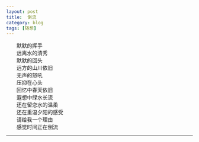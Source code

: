 ```yaml
---
layout: post  
title:  倒流  
category: blog  
tags: [随想]  
---
```

&emsp;&emsp;默默的挥手  
&emsp;&emsp;远离水的清秀   
&emsp;&emsp;默默的回头  
&emsp;&emsp;远方的山川依旧  
&emsp;&emsp;无声的怒吼  
&emsp;&emsp;压抑在心头  
&emsp;&emsp;回忆中春天依旧  
&emsp;&emsp;遐想中绿水长流  
&emsp;&emsp;还在留恋水的温柔  
&emsp;&emsp;还在重温夕阳的感受  
&emsp;&emsp;请给我一个理由  
&emsp;&emsp;感觉时间正在倒流  
- - -
